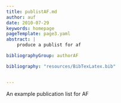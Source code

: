 ```yaml
---
title: publistAF.md
author: auf
date: 2010-07-29
keywords: homepage
pageTemplate: page3.yaml
abstract: |
    produce a publist for af

bibliographyGroup: authorAF

bibliography: "resources/BibTexLatex.bib"


---
```


An example publication list for AF

 
